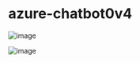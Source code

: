 # azure-chatbot0v4

![image](https://user-images.githubusercontent.com/42272776/147370874-eb236dce-81ce-4266-9f63-94b88b72daa7.png)

![image](https://user-images.githubusercontent.com/42272776/147370887-463b4c37-789f-4112-87c2-d1e3a0a2ef5e.png)


